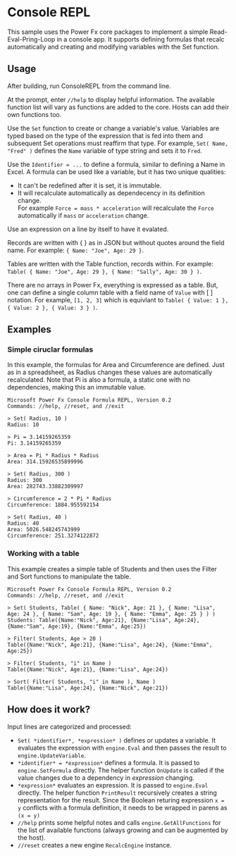 # Console REPL

This sample uses the Power Fx core packages to implement a simple Read-Eval-Pring-Loop in a console app.  It supports defining formulas that recalc automatically and creating and modifying variables with the Set function.

## Usage

After building, run ConsoleREPL from the command line.

At the prompt, enter `//help` to display helpful information.  The available function list will vary as functions are added to the core.  Hosts can add their own functions too.

Use the `Set` function to create or change a variable's value.  Variables are typed based on the type of the expression that is fed into them and subsequent Set operations must reaffirm that type.  For example, `Set( Name, "Fred" )` defines the `Name` variable of type string and sets it to `Fred`.

Use the `Identifier = ...` to define a formula, similar to defining a Name in Excel.  A formula can be used like a variable, but it has two unique qualities:
- It can't be redefined after it is set, it is immutable.
- It will recalculate automatically as dependecency in its definition change.  
For example `Force = mass * acceleration` will recalculate the `Force` automatically if `mass` or `acceleration` change.

Use an expression on a line by itself to have it evalated.

Records are written with { } as in JSON but without quotes around the field name.  For example: `{ Name: "Joe", Age: 29 }`.

Tables are written with the Table function, records within.  For example: `Table( { Name: "Joe", Age: 29 }, { Name: "Sally", Age: 30 } )`.

There are no arrays in Power Fx, everything is expressed as a table.  But, one can define a single column table with a field name of `Value` with [ ] notation.  For example, `[1, 2, 3]` which is equivlant to `Table( { Value: 1 }, { Value: 2 }, { Value: 3 } )`.

## Examples

### Simple ciruclar formulas

In this example, the formulas for Area and Circumference are defined.  Just as in a spreadsheet, as Radius changes these values are automatically recalculated.  Note that Pi is also a formula, a static one with no dependencies, making this an immutable value.

```
Microsoft Power Fx Console Formula REPL, Version 0.2
Commands: //help, //reset, and //exit

> Set( Radius, 10 )
Radius: 10

> Pi = 3.14159265359
Pi: 3.14159265359

> Area = Pi * Radius * Radius
Area: 314.15926535899996

> Set( Radius, 300 )
Radius: 300
Area: 282743.33882309997

> Circumference = 2 * Pi * Radius
Circumference: 1884.955592154

> Set( Radius, 40 )
Radius: 40
Area: 5026.548245743999
Circumference: 251.3274122872
```

### Working with a table

This example creates a simple table of Students and then uses the Filter and Sort functions to manipulate the table.

```
Microsoft Power Fx Console Formula REPL, Version 0.2
Commands: //help, //reset, and //exit

> Set( Students, Table( { Name: "Nick", Age: 21 }, { Name: "Lisa", Age: 24 }, { Name: "Sam", Age: 19 }, { Name: "Emma", Age: 25 } ) )
Students: Table({Name:"Nick", Age:21}, {Name:"Lisa", Age:24}, {Name:"Sam", Age:19}, {Name:"Emma", Age:25})

> Filter( Students, Age > 20 )
Table({Name:"Nick", Age:21}, {Name:"Lisa", Age:24}, {Name:"Emma", Age:25})

> Filter( Students, "i" in Name )
Table({Name:"Nick", Age:21}, {Name:"Lisa", Age:24})

> Sort( Filter( Students, "i" in Name ), Name )
Table({Name:"Lisa", Age:24}, {Name:"Nick", Age:21})
```

## How does it work?

Input lines are categorized and processed:

- `Set( *identifier*, *expression* )` defines or updates a variable.  It evaluates the expression with `engine.Eval` and then passes the result to `engine.UpdateVariable`.
- `*identifier* = *expression*` defines a formula.  It is passed to `engine.SetFormula` directly.  The helper function `OnUpdate` is called if the value changes due to a dependency in *expression* changing.
- `*expression*` evaluates an expression.  It is passed to `engine.Eval` directly.  The helper function `PrintResult` recursively creates a string representation for the result.  Since the Boolean returing expression `x = y` conflicts with a formula definition, it needs to be wrapped in parens as `(x = y)`
- `//help` prints some helpful notes and calls `engine.GetAllFunctions` for the list of available functions (always growing and can be augmented by the host).
- `//reset` creates a new engine `RecalcEngine` instance.